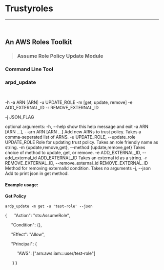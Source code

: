 # Trustyroles
--- 
<br />

## An AWS Roles Toolkit
>### Assume Role Policy Update Module

### Command Line Tool
###  arpd_update
<br />

-h 
-a ARN [ARN]
-u UPDATE_ROLE
-m [get, update, remove]
-e ADD_EXTERNAL_ID
-r REMOVE_EXTERNAL_ID 
              
-j JSON_FLAG

optional arguments:
  -h, --help            show this help message and exit
  -a ARN [ARN ...], --arn ARN [ARN ...]
                        Add new ARNs to trust policy. Takes a comma-seperated
                        list of ARNS.
  -u UPDATE_ROLE, --update_role UPDATE_ROLE
                        Role for updating trust policy. Takes an role friendly
                        name as string.
  -m {update,remove,get}, --method {update,remove,get}
                        Takes choice of method to update, get, or remove.
  -e ADD_EXTERNAL_ID, --add_external_id ADD_EXTERNAL_ID
                        Takes an external id as a string.
  -r REMOVE_EXTERNAL_ID, --remove_external_id REMOVE_EXTERNAL_ID
                        Method for removing externalId condition. Takes no
                        arguments
  -j, --json            Add to print json in get method.
  
#### Example usage:
#### Get Policy
`ardp_update -m get -u 'test-role' --json`

{
&nbsp;&nbsp;&nbsp; &nbsp;"Action": "sts:AssumeRole",  

&nbsp;&nbsp;&nbsp;&nbsp; "Condition": {},

&nbsp;&nbsp;&nbsp;&nbsp; "Effect": "Allow",

&nbsp;&nbsp;&nbsp;&nbsp; "Principal": {

&nbsp;&nbsp;&nbsp;&nbsp;&nbsp;&nbsp;&nbsp;&nbsp;&nbsp; "AWS": ["arn:aws:iam:::user/test-role"]

&nbsp;&nbsp;&nbsp;&nbsp;&nbsp; }
}
